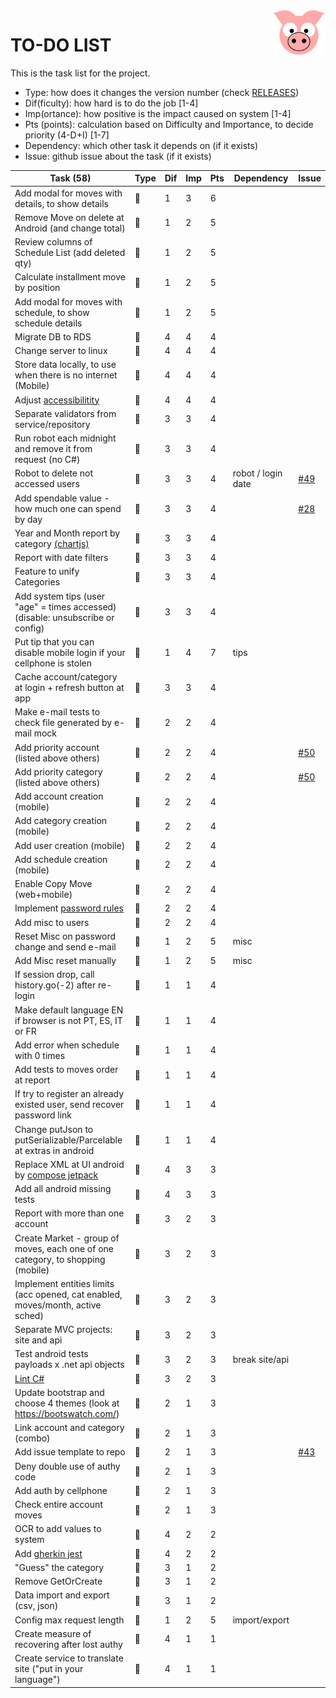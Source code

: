 <img src="../site/MVC/Assets/images/pig.svg" width="85" align="right"/>

# TO-DO LIST

This is the task list for the project.

- Type: how does it changes the version number (check [RELEASES](RELEASES.md))
- Dif(ficulty): how hard is to do the job \[1-4\]
- Imp(ortance): how positive is the impact caused on system \[1-4\]
- Pts (points): calculation based on Difficulty and Importance, to decide priority (4-D+I) \[1-7\]
- Dependency: which other task it depends on (if it exists)
- Issue: github issue about the task (if it exists)

| Task (58)                                                                      | Type     | Dif | Imp | Pts | Dependency         | Issue                                            |
| ------------------------------------------------------------------------------ | -------- | --- | --- | --- | ------------------ | ------------------------------------------------ |
| Add modal for moves with details, to show details                              | :sheep:  |  1  |  3  |  6  |                    |                                                  |
| Remove Move on delete at Android (and change total)                            | :sheep:  |  1  |  2  |  5  |                    |                                                  |
| Review columns of Schedule List (add deleted qty)                              | :sheep:  |  1  |  2  |  5  |                    |                                                  |
| Calculate installment move by position                                         | :ant:    |  1  |  2  |  5  |                    |                                                  |
| Add modal for moves with schedule, to show schedule details                    | :sheep:  |  1  |  2  |  5  |                    |                                                  |
| Migrate DB to RDS                                                              | :ant:    |  4  |  4  |  4  |                    |                                                  |
| Change server to linux                                                         | :ant:    |  4  |  4  |  4  |                    |                                                  |
| Store data locally, to use when there is no internet (Mobile)                  | :dragon: |  4  |  4  |  4  |                    |                                                  |
| Adjust [accessibilitity]                                                       | :sheep:  |  4  |  4  |  4  |                    |                                                  |
| Separate validators from service/repository                                    | :ant:    |  3  |  3  |  4  |                    |                                                  |
| Run robot each midnight and remove it from request (no C#)                     | :sheep:  |  3  |  3  |  4  |                    |                                                  |
| Robot to delete not accessed users                                             | :sheep:  |  3  |  3  |  4  | robot / login date | [#49](https://github.com/darakeon/dfm/issues/49) |
| Add spendable value - how much one can spend by day                            | :whale:  |  3  |  3  |  4  |                    | [#28](https://github.com/darakeon/dfm/issues/28) |
| Year and Month report by category [(chartjs)](http://www.chartjs.org/)         | :whale:  |  3  |  3  |  4  |                    |                                                  |
| Report with date filters                                                       | :whale:  |  3  |  3  |  4  |                    |                                                  |
| Feature to unify Categories                                                    | :whale:  |  3  |  3  |  4  |                    |                                                  |
| Add system tips (user "age" = times accessed) (disable: unsubscribe or config) | :whale:  |  3  |  3  |  4  |                    |                                                  |
| Put tip that you can disable mobile login if your cellphone is stolen          | :sheep:  |  1  |  4  |  7  | tips               |                                                  |
| Cache account/category at login + refresh button at app                        | :whale:  |  3  |  3  |  4  |                    |                                                  |
| Make e-mail tests to check file generated by e-mail mock                       | :ant:    |  2  |  2  |  4  |                    |                                                  |
| Add priority account (listed above others)                                     | :sheep:  |  2  |  2  |  4  |                    | [#50](https://github.com/darakeon/dfm/issues/50) |
| Add priority category (listed above others)                                    | :sheep:  |  2  |  2  |  4  |                    | [#50](https://github.com/darakeon/dfm/issues/50) |
| Add account creation (mobile)                                                  | :whale:  |  2  |  2  |  4  |                    |                                                  |
| Add category creation (mobile)                                                 | :whale:  |  2  |  2  |  4  |                    |                                                  |
| Add user creation (mobile)                                                     | :whale:  |  2  |  2  |  4  |                    |                                                  |
| Add schedule creation (mobile)                                                 | :sheep:  |  2  |  2  |  4  |                    |                                                  |
| Enable Copy Move (web+mobile)                                                  | :whale:  |  2  |  2  |  4  |                    |                                                  |
| Implement [password rules]                                                     | :sheep:  |  2  |  2  |  4  |                    |                                                  |
| Add misc to users                                                              | :dragon: |  2  |  2  |  4  |                    |                                                  |
| Reset Misc on password change and send e-mail                                  | :sheep:  |  1  |  2  |  5  | misc               |                                                  |
| Add Misc reset manually                                                        | :sheep:  |  1  |  2  |  5  | misc               |                                                  |
| If session drop, call history.go(-2) after re-login                            | :sheep:  |  1  |  1  |  4  |                    |                                                  |
| Make default language EN if browser is not PT, ES, IT or FR                    | :sheep:  |  1  |  1  |  4  |                    |                                                  |
| Add error when schedule with 0 times                                           | :ant:    |  1  |  1  |  4  |                    |                                                  |
| Add tests to moves order at report                                             | :ant:    |  1  |  1  |  4  |                    |                                                  |
| If try to register an already existed user, send recover password link         | :sheep:  |  1  |  1  |  4  |                    |                                                  |
| Change putJson to putSerializable/Parcelable at extras in android              | :ant:    |  1  |  1  |  4  |                    |                                                  |
| Replace XML at UI android by [compose jetpack]                                 | :ant:    |  4  |  3  |  3  |                    |                                                  |
| Add all android missing tests                                                  | :ant:    |  4  |  3  |  3  |                    |                                                  |
| Report with more than one account                                              | :whale:  |  3  |  2  |  3  |                    |                                                  |
| Create Market - group of moves, each one of one category, to shopping (mobile) | :whale:  |  3  |  2  |  3  |                    |                                                  |
| Implement entities limits (acc opened, cat enabled, moves/month, active sched) | :dragon: |  3  |  2  |  3  |                    |                                                  |
| Separate MVC projects: site and api                                            | :ant:    |  3  |  2  |  3  |                    |                                                  |
| Test android tests payloads x .net api objects                                 | :ant:    |  3  |  2  |  3  | break site/api     |                                                  |
| [Lint C#]                                                                      | :ant:    |  3  |  2  |  3  |                    |                                                  |
| Update bootstrap and choose 4 themes (look at https://bootswatch.com/)         | :whale:  |  2  |  1  |  3  |                    |                                                  |
| Link account and category (combo)                                              | :sheep:  |  2  |  1  |  3  |                    |                                                  |
| Add issue template to repo                                                     | :sheep:  |  2  |  1  |  3  |                    | [#43](https://github.com/darakeon/dfm/issues/43) |
| Deny double use of authy code                                                  | :sheep:  |  2  |  1  |  3  |                    |                                                  |
| Add auth by cellphone                                                          | :whale:  |  2  |  1  |  3  |                    |                                                  |
| Check entire account moves                                                     | :whale:  |  2  |  1  |  3  |                    |                                                  |
| OCR to add values to system                                                    | :dragon: |  4  |  2  |  2  |                    |                                                  |
| Add [gherkin jest]                                                             | :ant:    |  4  |  2  |  2  |                    |                                                  |
| "Guess" the category                                                           | :sheep:  |  3  |  1  |  2  |                    |                                                  |
| Remove GetOrCreate                                                             | :ant:    |  3  |  1  |  2  |                    |                                                  |
| Data import and export (csv, json)                                             | :dragon: |  3  |  1  |  2  |                    |                                                  |
| Config max request length                                                      | :ant:    |  1  |  2  |  5  | import/export      |                                                  |
| Create measure of recovering after lost authy                                  | :sheep:  |  4  |  1  |  1  |                    |                                                  |
| Create service to translate site ("put in your language")                      | :dragon: |  4  |  1  |  1  |                    |                                                  |

[compose jetpack]: https://medium.com/@nglauber/jetpack-compose-o-framework-de-ui-do-android-para-os-pr%C3%B3ximos-10-anos-e19adf28e57e
[password rules]: https://cheatsheetseries.owasp.org/cheatsheets/Authentication_Cheat_Sheet.html#implement-proper-password-strength-controls
[accessibilitity]: https://chrome.google.com/webstore/detail/axe-coconut-web-accessibi/iobddmbdndbbbfjopjdgadphaoihpojp?hl=en
[gherkin jest]: https://www.npmjs.com/package/gherkin-jest
[Lint C#]: https://medium.com/@michaelparkerdev/linting-c-in-2019-stylecop-sonar-resharper-and-roslyn-73e88af57ebd
